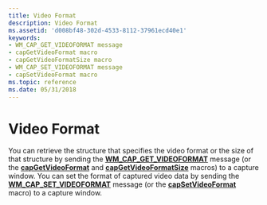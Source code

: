 ```yaml
---
title: Video Format
description: Video Format
ms.assetid: 'd008bf48-302d-4533-8112-37961ecd40e1'
keywords:
- WM_CAP_GET_VIDEOFORMAT message
- capGetVideoFormat macro
- capGetVideoFormatSize macro
- WM_CAP_SET_VIDEOFORMAT message
- capSetVideoFormat macro
ms.topic: reference
ms.date: 05/31/2018
---
```


# Video Format

You can retrieve the structure that specifies the video format or the size of that structure by sending the [**WM\_CAP\_GET\_VIDEOFORMAT**](wm-cap-get-videoformat.md) message (or the [**capGetVideoFormat**](/windows/desktop/api/Vfw/nf-vfw-capgetvideoformat) and [**capGetVideoFormatSize**](/windows/desktop/api/Vfw/nf-vfw-capgetvideoformatsize) macros) to a capture window. You can set the format of captured video data by sending the [**WM\_CAP\_SET\_VIDEOFORMAT**](wm-cap-set-videoformat.md) message (or the [**capSetVideoFormat**](/windows/desktop/api/Vfw/nf-vfw-capsetvideoformat) macro) to a capture window.

 

 




